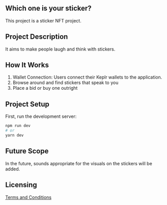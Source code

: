 ## Which one is your sticker?
This project is a sticker NFT project.

## Project Description
It aims to make people laugh and think with stickers.

## How It Works
1. Wallet Connection: Users connect their Keplr wallets to the application.
2. Browse around and find stickers that speak to you
3. Place a bid or buy one outright
   
## Project Setup 

First, run the development server:

```bash
npm run dev
# or
yarn dev
```

## Future Scope
In the future, sounds appropriate for the visuals on the stickers will be added.

## Licensing

[Terms and Conditions](https://github.com/andromedaprotocol/andromeda-core/blob/development/LICENSE/LICENSE.md)
